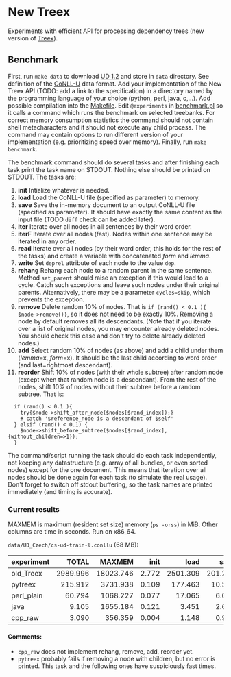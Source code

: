 # New Treex
Experiments with efficient API for processing dependency trees (new version of [Treex](https://github.com/ufal/treex)).

## Benchmark
First, run `make data` to download [UD 1.2](http://hdl.handle.net/11234/1-1548) and store in `data` directory.
See definition of the [CoNLL-U](https://universaldependencies.github.io/docs/format.html) data format.
Add your implementation of the New Treex API (TODO: add a link to the specification) in a directory named by the programming language of your choice (python, perl, java, c,...).
Add possible compilation into the [Makefile](Makefile).
Edit `@experiments` in [benchmark.pl](benchmark.pl) so it calls a command which runs the benchmark on selected treebanks.
For correct memory consumption statistics the command should not contain shell metacharacters and it should not execute any child process.
The command may contain options to run different version of your implementation (e.g. prioritizing speed over memory).
Finally, run `make benchmark`.

The benchmark command should do several tasks and after finishing each task print the task name on STDOUT.
Nothing else should be printed on STDOUT. The tasks are:

1. **init** Intialize whatever is needed.
2. **load** Load the CoNLL-U file (specified as parameter) to memory.
3. **save** Save the in-memory document to an output CoNLL-U file (specified as parameter). It should have exactly the same content as the input file (TODO `diff` check can be added later).
4. **iter** Iterate over all nodes in all sentences by their word order.
5. **iterF** Iterate over all nodes (fast). Nodes within one sentence may be iterated in any order.
6. **read** Iterate over all nodes (by their word order, this holds for the rest of the tasks) and create a variable with concatenated *form* and *lemma*.
7. **write** Set `deprel` attribute of each node to the value `dep`.
8. **rehang** Rehang each node to a random parent in the same sentence. Method `set_parent` should raise an exception if this would lead to a cycle. Catch such exceptions and leave such nodes under their original parents. Alternatively, there may be a parameter `cycles=skip`, which prevents the exception.
9. **remove** Delete random 10% of nodes. That is `if (rand() < 0.1 ){ $node->remove()}`, so it does not need to be exactly 10%. Removing a node by default removes all its descendants. (Note that if you iterate over a list of original nodes, you may encounter already deleted nodes. You should check this case and don't try to delete already deleted nodes.)
10. **add** Select random 10% of nodes (as above) and add a child under them (*lemma*=x, *form*=x). It should be the last child according to word order (and last=rightmost descendant).
11. **reorder** Shift 10% of nodes (with their whole subtree) after random node (except when that random node is a descendant). From the rest of the nodes, shift 10% of nodes without their subtree before a random subtree. That is:
```
  if (rand() < 0.1 ){
    try{$node->shift_after_node($nodes[$rand_index]);}
    # catch '$reference_node is a descendant of $self'
  } elsif (rand() < 0.1) {
    $node->shift_before_subtree($nodes[$rand_index], {without_children=>1});
  }
```
The command/script running the task should do each task independently, not keeping any datastructure (e.g. array of all bundles, or even sorted nodes) except for the one document. This means that iteration over all nodes should be done again for each task (to simulate the real usage). Don't forget to switch off stdout buffering, so the task names are printed immediately (and timing is accurate).

### Current results
MAXMEM is maximum (resident set size) memory (`ps -orss`) in MiB.
Other columns are time in seconds. Run on x86_64.

`data/UD_Czech/cs-ud-train-l.conllu` (68 MB):

experiment|TOTAL   |MAXMEM   |init |load    |save   |iter  |iterF|read  |write |rehang|remove|add   |reorder|
----------|-------:|--------:|----:|-------:|------:|-----:|----:|-----:|-----:|-----:|-----:|-----:|------:|
old_Treex |2989.996|18023.746|2.772|2501.309|201.291| 7.647|3.169| 9.185|11.618|55.882|58.347|47.265|35.765 |
pytreex   | 215.912| 3731.938|0.109| 177.463| 10.543| 3.199|1.235| 3.843| 3.610| 7.676| 0.161| 0.162| 0.165 |     
perl_plain|  60.794| 1068.227|0.077|  17.065|  6.024| 1.947|1.295| 2.477| 2.352| 6.972| 5.557| 6.031| 8.511 |     
java      |   9.105| 1655.184|0.121|   3.451|  2.651| 0.231|0.223| 0.363| 0.229| 0.274| 0.309| 0.461| 0.590 |
cpp_raw   |   3.090|  356.359|0.004|   1.148|  0.976| 0.041|0.034| 0.249| 0.175|skip  |skip  |skip  |skip   |     


#### Comments:
* `cpp_raw` does not implement rehang, remove, add, reorder yet.
* `pytreex` probably fails if removing a node with children, but no error is printed. This task and the following ones have suspiciously fast times.
